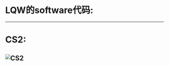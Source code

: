 # LQW的software代码:

---
# CS2:
![CS2](https://www.gaming.net/wp-content/uploads/2023/03/Counter-Strike-2-1.jpg "CS2")
---
